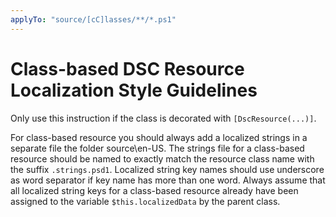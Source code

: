 ```yaml
---
applyTo: "source/[cC]lasses/**/*.ps1"
---
```


# Class-based DSC Resource Localization Style Guidelines

Only use this instruction if the class is decorated with `[DscResource(...)]`.

For class-based resource you should always add a localized strings in a
separate file the folder source\en-US. The strings file for a class-based
resource should be named to exactly match the resource class name with the
suffix `.strings.psd1`.
Localized string key names should use underscore as word separator if key
name has more than one word. Always assume that all localized string keys
for a class-based resource already have been assigned to the variable
`$this.localizedData` by the parent class.
